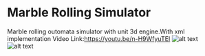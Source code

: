 # Marble Rolling Simulator
Marble rolling outomata simulator with unit 3d engine.With xml implementation
Video Link:https://youtu.be/n-H9WfyuTEI
![alt text](https://i.imgur.com/Z3Z46Qu.png)
![alt text](https://i.imgur.com/Q3v4wNg.png)




